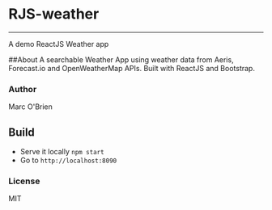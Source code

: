 # RJS-weather
-----
A demo ReactJS Weather app 

##About
A searchable Weather App using weather data from Aeris, Forecast.io and OpenWeatherMap APIs. Built with ReactJS and Bootstrap.

### Author
Marc O'Brien

## Build

- Serve it locally `npm start`
- Go to `http://localhost:8090`

### License
MIT
